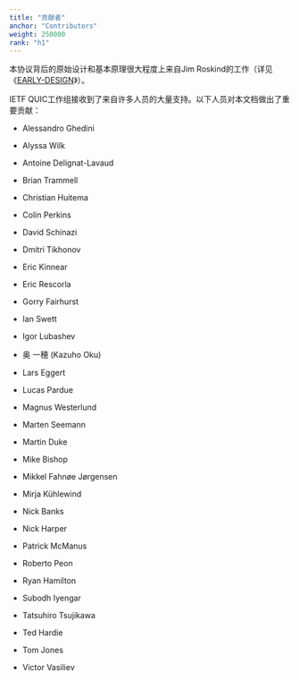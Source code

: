 ```yaml
---
title: "贡献者"
anchor: "Contributors"
weight: 250000
rank: "h1"
---
```


本协议背后的原始设计和基本原理很大程度上来自Jim Roskind的工作（详见《[EARLY-DESIGN]()》）。

IETF QUIC工作组接收到了来自许多人员的大量支持。以下人员对本文档做出了重要贡献：

* Alessandro Ghedini

* Alyssa Wilk

* Antoine Delignat-Lavaud

* Brian Trammell

* Christian Huitema

* Colin Perkins

* David Schinazi

* Dmitri Tikhonov

* Eric Kinnear

* Eric Rescorla

* Gorry Fairhurst

* Ian Swett

* Igor Lubashev

* 奥 一穂 (Kazuho Oku)

* Lars Eggert

* Lucas Pardue

* Magnus Westerlund

* Marten Seemann

* Martin Duke

* Mike Bishop

* Mikkel Fahnøe Jørgensen

* Mirja Kühlewind

* Nick Banks

* Nick Harper

* Patrick McManus

* Roberto Peon

* Ryan Hamilton

* Subodh Iyengar

* Tatsuhiro Tsujikawa

* Ted Hardie

* Tom Jones

* Victor Vasiliev
